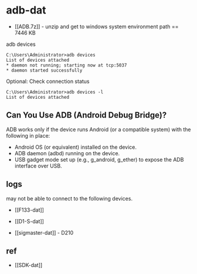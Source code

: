 
# adb-dat

- [[ADB.7z]] - unzip and get to windows system environment path == 7446 KB 

adb devices

    C:\Users\Administrator>adb devices
    List of devices attached
    * daemon not running; starting now at tcp:5037
    * daemon started successfully

Optional: Check connection status

    C:\Users\Administrator>adb devices -l
    List of devices attached


## Can You Use ADB (Android Debug Bridge)?

ADB works only if the device runs Android (or a compatible system) with the following in place:

- Android OS (or equivalent) installed on the device.
- ADB daemon (adbd) running on the device.
- USB gadget mode set up (e.g., g_android, g_ether) to expose the ADB interface over USB.



## logs 

may not be able to connect to the following devices.

- [[F133-dat]] 

- [[D1-S-dat]] 

- [[sigmaster-dat]] - D210 


## ref 

- [[SDK-dat]]